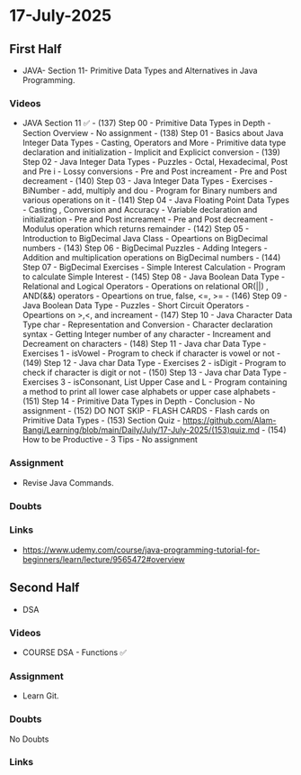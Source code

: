 # 17-July-2025

## First Half

- JAVA- Section 11- Primitive Data Types and Alternatives in Java Programming.

### Videos

- JAVA Section 11 ✅
        - (137) Step 00 - Primitive Data Types in Depth - Section Overview
                - No assignment
        - (138) Step 01 - Basics about Java Integer Data Types - Casting, Operators and More
                - Primitive data type declaration and initialization
                - Implicit and Explicict conversion
        - (139) Step 02 - Java Integer Data Types - Puzzles - Octal, Hexadecimal, Post and Pre i
                - Lossy conversions
                - Pre and Post increament
                - Pre and Post decreament
        - (140) Step 03 - Java Integer Data Types - Exercises - BiNumber - add, multiply and dou
                - Program for Binary numbers and various operations on it
        - (141) Step 04 - Java Floating Point Data Types - Casting , Conversion and Accuracy
                - Variable declaration and initialization
                - Pre and Post increament
                - Pre and Post decreament
                - Modulus operation which returns remainder
        - (142) Step 05 - Introduction to BigDecimal Java Class
                - Opeartions on BigDecimal numbers
        - (143) Step 06 - BigDecimal Puzzles - Adding Integers
                - Addition and multiplication operations on BigDecimal numbers
        - (144) Step 07 - BigDecimal Exercises - Simple Interest Calculation
                - Program to calculate Simple Interest 
        - (145) Step 08 - Java Boolean Data Type - Relational and Logical Operators
                - Operations on relational OR(||) , AND(&&) operators
                - Opeartions on true, false, <=, >=
        - (146) Step 09 - Java Boolean Data Type - Puzzles - Short Circuit Operators
                - Opeartions on >,<, and increament
        - (147) Step 10 - Java Character Data Type char - Representation and Conversion
                - Character declaration syntax
                - Getting Integer number of any character
                - Increament and Decreament on characters
        - (148) Step 11 - Java char Data Type - Exercises 1 - isVowel
                - Program to check if character is vowel or not
        - (149) Step 12 - Java char Data Type - Exercises 2 - isDigit
                - Program to check if character is digit or not
        - (150) Step 13 - Java char Data Type - Exercises 3 - isConsonant, List Upper Case and L
                - Program containing a method to print all lower case alphabets or upper case alphabets
        - (151)	Step 14 - Primitive Data Types in Depth - Conclusion
                - No assignment
        - (152) DO NOT SKIP - FLASH CARDS
                - Flash cards on Primitive Data Types
        - (153)	Section Quiz
                - https://github.com/Alam-Bangi/Learning/blob/main/Daily/July/17-July-2025/(153)quiz.md
        - (154) How to be Productive - 3 Tips
                - No assignment
        
### Assignment

- Revise Java Commands.

### Doubts

### Links

- https://www.udemy.com/course/java-programming-tutorial-for-beginners/learn/lecture/9565472#overview

## Second Half

- DSA  

### Videos

- COURSE DSA - Functions ✅

### Assignment

- Learn Git.

### Doubts

No Doubts

### Links

